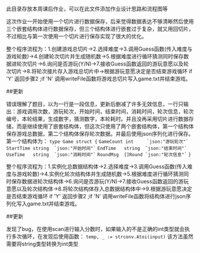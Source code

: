 此目录存放本周课后作业，可以在此文件添加作业设计思路和流程图等


这次作业一开始使用一个切片进行数据保存，后来觉得数据表达不够清晰然后使用三个嵌套结构体进行数据保存，但三个结构体进行嵌套过于复杂，就又用回切片，不过相比与第一次使用一个切片进行保存实现了很大的优化。


整个程序流程为：1.创建游戏总切片->2.选择难度->3.调用Guess函数(传入难度与游戏轮数)->4.创建轮次切片并生成随机数->5.根据难度进行循环猜测同时保存数据进轮次切片->6.询问是否游玩(Y/N)->7.接收Guess函数返回的游玩意愿以及轮次切片->8.将轮次接片存入游戏总切片中->根据游玩意愿决定是否结束游戏循环 if 'Y' 返回步骤2 ;if 'N' 调用writeFile函数将游戏总切片写入game.txt并结束游戏。


##更新


错误理解了题目，以为一行是一段信息，更新后删减了许多无效信息，一行只输出：游戏调用次数，游玩轮次，开始时间，结束时间，消耗时间，轮次信息，轮次编号，本轮结果，生成数字，猜测数字，本轮耗时。并且没再采用切片进行数据存储，而是继续使用了嵌套结构体，但这次只使用了两个嵌套结构体，第一个结构体保存游戏总数据，第二个结构体保存轮次数据。并最后使用json序列化进行保存。
第一个结构体为：
```type Game struct {```
```	GameCount int     `json:"游玩轮次"` ```
```	StartTime string  `json:"开始时间"` ```
```	EndTime   string  `json:"结束时间"` ```
```	UseTime   string  `json:"消耗时间"` ```
```	RoundMsg  []Round `json:"轮次信息"` ```
```} ```


整个程序流程为：1.实例化总数据结构体->2.选择难度->3.调用Guess函数(传入难度与游戏轮数)->4.实例化轮次结构体并生成随机数->5.根据难度进行循环猜测同时保存数据进轮次结构体->6.询问是否游玩(Y/N)->7.接收Guess函数返回的游玩意愿以及轮次结构体->8.将轮次结构体存入总数据结构体中->9.根据游玩意愿决定是否结束游戏循环 if 'Y' 返回步骤2 ;if 'N' 调用writeFile函数将结构体进行json序列化写入game.txt并结束游戏。


##更新


发现了bug，在使用scan进行输入分数时，如果输入的不是正确的int类型就会执行多次循环，在发现后使用函数：
```temp, _ := strconv.Atoi(input)```
该方法虽然需要将string类型转换为int类型

